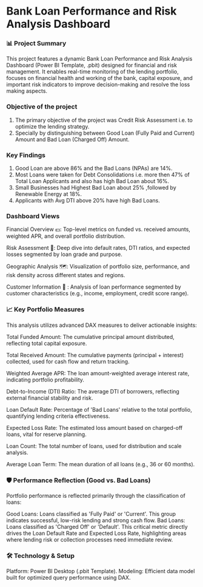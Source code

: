 # Bank Loan Performance and Risk Analysis Dashboard

### 📊 Project Summary
This project features a dynamic Bank Loan Performance and Risk Analysis Dashboard (Power BI Template, .pbit) designed for financial and risk management. 
It enables real-time monitoring of the lending portfolio, focuses on financial health and working of the bank, capital exposure, and important risk indicators to improve decision-making and resolve the loss making aspects.

### Objective of the project
1. The primary objective of the project was Credit Risk Assessment i.e. to optimize the lending strategy.
2. Specially by distinguishing between Good Loan (Fully Paid and Current) Amount and Bad Loan (Charged Off) Amount.

### Key Findings
1. Good Loan are above 86% and the Bad Loans (NPAs) are 14%.
2. Most Loans were taken for Debt Consolidations i.e. more then 47% of Total Loan Applicants and also has high Bad Loan about 16%.
3. Small Businesses had Highest Bad Loan about 25% ,followed by Renewable Energy at 18%.
4. Applicants with Avg DTI above 20% have high Bad Loans.

### Dashboard Views
Financial Overview 💵: Top-level metrics on funded vs. received amounts, weighted APR, and overall portfolio distribution.

Risk Assessment 🛑: Deep dive into default rates, DTI ratios, and expected losses segmented by loan grade and purpose.

Geographic Analysis 🗺️: Visualization of portfolio size, performance, and risk density across different states and regions.

Customer Information 👤 : Analysis of loan performance segmented by customer characteristics (e.g., income, employment, credit score range).

### 📈 Key Portfolio Measures
This analysis utilizes advanced DAX measures to deliver actionable insights:

Total Funded Amount: The cumulative principal amount distributed, reflecting total capital exposure.

Total Received Amount: The cumulative payments (principal + interest) collected, used for cash flow and return tracking.

Weighted Average APR: The loan amount-weighted average interest rate, indicating portfolio profitability.

Debt-to-Income (DTI) Ratio: The average DTI of borrowers, reflecting external financial stability and risk.

Loan Default Rate: Percentage of 'Bad Loans' relative to the total portfolio, quantifying lending criteria effectiveness.

Expected Loss Rate: The estimated loss amount based on charged-off loans, vital for reserve planning.

Loan Count: The total number of loans, used for distribution and scale analysis.

Average Loan Term: The mean duration of all loans (e.g., 36 or 60 months).

### 🛡️ Performance Reflection (Good vs. Bad Loans)
Portfolio performance is reflected primarily through the classification of loans:

Good Loans: Loans classified as 'Fully Paid' or 'Current'. This group indicates successful, low-risk lending and strong cash flow.
Bad Loans: Loans classified as 'Charged Off' or 'Default'. This critical metric directly drives the Loan Default Rate and Expected Loss Rate, highlighting areas where lending risk or collection processes need immediate review.

### 🛠️ Technology & Setup
Platform: Power BI Desktop (.pbit Template).
Modeling: Efficient data model built for optimized query performance using DAX.

